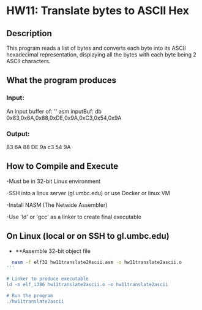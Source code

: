 # HW11: Translate bytes to ASCII Hex

## Description
This program reads a list of bytes and converts each byte into its ASCII hexadecimal representation, displaying all the bytes with each byte being 2 ASCII characters.


## What the program produces

### Input:
An input buffer of:
'' asm
inputBuf: 
  db  0x83,0x6A,0x88,0xDE,0x9A,0xC3,0x54,0x9A 
### Output:
83 6A 88 DE 9a c3 54 9A


## How to Compile and Execute
-Must be in 32-bit Linux environment

-SSH into a linux server (gl.umbc.edu) or use Docker or linux VM

-Install NASM (The Netwide Assembler)

-Use 'ld' or 'gcc' as a linker to create final executable

## On Linux (local or on SSH to gl.umbc.edu)

- **Assemble 32-bit object file
```bash
  nasm -f elf32 hw11translate2Ascii.asm -o hw11translate2ascii.o
'''

# Linker to produce executable
ld -m elf_i386 hw11translate2ascii.o -o hw11translate2ascii

# Run the program
./hw11translate2ascii
